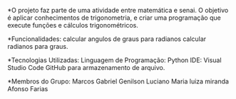 *O projeto faz parte de uma atividade entre matemática e senai. O objetivo é aplicar conhecimentos de trigonometria, e criar uma programação que execute funções e cálculos trigonométricos.

*Funcionalidades:
calcular angulos de graus para radianos
calcular radianos para graus.

*Tecnologias Utilizadas:
Linguagem de Programação: Python
IDE: Visual Studio Code
GitHub para armazenamento de arquivo.

*Membros do Grupo:
Marcos Gabriel
Genilson Luciano
Maria luiza miranda
Afonso Farias























